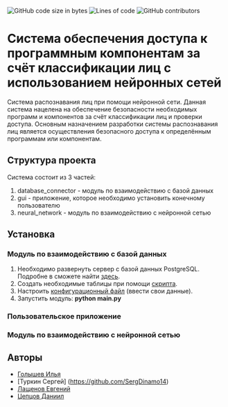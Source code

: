 <img alt="GitHub code size in bytes" src="https://img.shields.io/github/languages/code-size/SergDinamo14/app_access_with_Face_Recognition?style=for-the-badge"> <img alt="Lines of code" src="https://img.shields.io/tokei/lines/github/SergDinamo14/app_access_with_Face_Recognition?style=for-the-badge"> <img alt="GitHub contributors" src="https://img.shields.io/github/contributors/SergDinamo14/app_access_with_Face_Recognition?style=for-the-badge">

# Система обеспечения доступа к программным компонентам за счёт классификации лиц с использованием нейронных сетей
 
Система распознавания лиц при помощи нейронной сети. Данная система нацелена на обеспечение безопасности необходимых программ и компонентов за счёт классификации лиц и проверки доступа. Основным назначением разработки системы распознавания лиц является осуществления безопасного доступа к определённым программам или компонентам.

## Структура проекта
Система состоит из 3 частей:
1. database_connector - модуль по взаимодействию с базой данных
2. gui - приложение, которое необходимо установить конечному пользователю
3. neural_network - модуль по взаимодействию с нейронной сетью

## Установка
### Модуль по взаимодействию с базой данных
1. Необходимо развернуть сервер с базой данных PostgreSQL. Подробне в сможете найти [здесь](https://postgrespro.ru/docs/postgresql/10/server-start).
2. Создать необходимые таблицы при помощи [скрипта](https://github.com/SergDinamo14/app_access_with_Face_Recognition/blob/main/database%20connector/db_scripts/create_tables.sql).
3. Настроить [конфигурационный файл](https://github.com/SergDinamo14/app_access_with_Face_Recognition/blob/main/database%20connector/config/config.py) (ввести свои данные).
4. Запустить модуль: **python main.py**

### Пользовательское приложение

### Модуль по взаимодействию с нейронной сетью

## Авторы
* [Голышев Илья](https://github.com/golyshevilya)
* [Туркин Сергей] (https://github.com/SergDinamo14)
* [Лащенов Евгений](https://github.com/golyshevilya)
* [Цепцов Даниил](https://github.com/golyshevilya)
